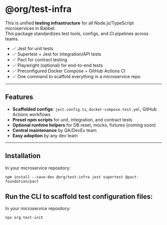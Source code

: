 # @org/test-infra

This is unified **testing infrastructure** for all Node.js/TypeScript microservices in Babbel.  
This package standardizes test tools, configs, and CI pipelines across teams.

- ✅ Jest for unit tests
- ✅ Supertest + Jest for integration/API tests
- ✅ Pact for contract testing
- ✅ Playwright (optional) for end-to-end tests
- ✅ Preconfigured Docker Compose + GitHub Actions CI
- ✅ One command to scaffold everything in a microservice repo

---

## Features

- **Scaffolded configs**: `jest.config.ts`, `docker-compose.test.yml`, GitHub Actions workflows
- **Preset npm scripts** for unit, integration, and contract tests
- **Optional runtime helpers** for DB reset, mocks, fixtures (coming soon)
- **Central maintenance** by QA/DevEx team
- **Easy adoption** by any dev team

---

## Installation

In your microservice repository:

```
npm install --save-dev @org/test-infra jest supertest @pact-foundation/pact
```

## Run the CLI to scaffold test configuration files:

In your microservice repository:

```
npx org-test-init
```